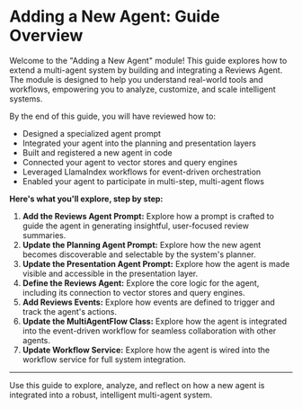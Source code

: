 # Adding a New Agent: Guide Overview


Welcome to the "Adding a New Agent" module! This guide explores how to extend a multi-agent system by building and integrating a Reviews Agent. The module is designed to help you understand real-world tools and workflows, empowering you to analyze, customize, and scale intelligent systems.


By the end of this guide, you will have reviewed how to:

- Designed a specialized agent prompt
- Integrated your agent into the planning and presentation layers
- Built and registered a new agent in code
- Connected your agent to vector stores and query engines
- Leveraged LlamaIndex workflows for event-driven orchestration
- Enabled your agent to participate in multi-step, multi-agent flows


**Here's what you'll explore, step by step:**

1. **Add the Reviews Agent Prompt:** Explore how a prompt is crafted to guide the agent in generating insightful, user-focused review summaries.
2. **Update the Planning Agent Prompt:** Explore how the new agent becomes discoverable and selectable by the system's planner.
3. **Update the Presentation Agent Prompt:** Explore how the agent is made visible and accessible in the presentation layer.
4. **Define the Reviews Agent:** Explore the core logic for the agent, including its connection to vector stores and query engines.
5. **Add Reviews Events:** Explore how events are defined to trigger and track the agent's actions.
6. **Update the MultiAgentFlow Class:** Explore how the agent is integrated into the event-driven workflow for seamless collaboration with other agents.
7. **Update Workflow Service:** Explore how the agent is wired into the workflow service for full system integration.

---

Use this guide to explore, analyze, and reflect on how a new agent is integrated into a robust, intelligent multi-agent system.
